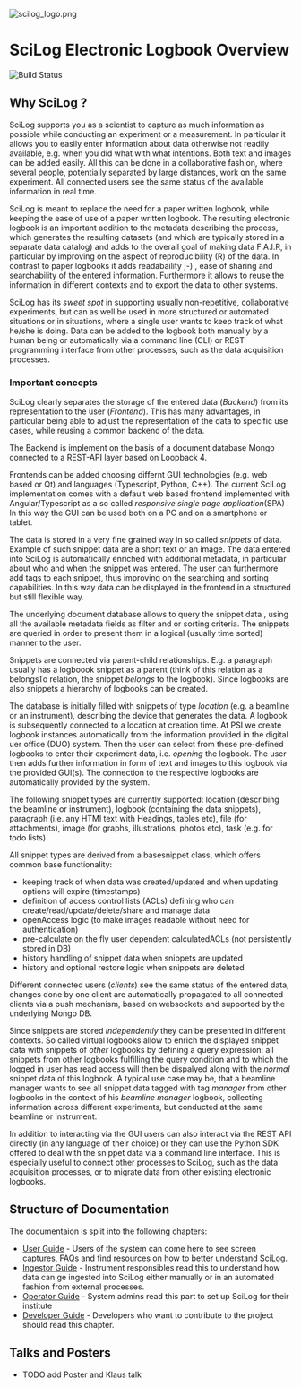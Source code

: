 ![scilog_logo.png](https://paulscherrerinstitute.github.io/scilog/scilog_logo.png)

# SciLog Electronic Logbook Overview
![Build Status](https://github.com/paulscherrerinstitute/scilog/actions/workflows/deploy-docu.yaml/badge.svg)

## Why SciLog ?

SciLog supports you as a scientist to capture as much information as possible while conducting an experiment or a measurement. In particular it allows you to easily enter information about data otherwise not readily available, e.g. when you did what with what intentions. Both text and images can be added easily. All this can be done in a collaborative fashion, where several people, potentially separated by large distances, work on the same experiment. All connected users see the same status of the available information in real time. 

SciLog is meant to replace the need for a paper written logbook, while keeping the ease of use of a paper written logbook. The resulting electronic logbook is an important addition to the metadata  describing the process, which generates the resulting datasets (and which are typically stored in a separate data catalog) and adds to the overall goal of making data F.A.I.R, in particular by improving on the aspect of reproducibility (R) of the data. In contrast to paper logbooks it adds readabaility  ;-) , ease of sharing and searchability of the entered information. Furthermore it allows to reuse the information in different contexts and to export the data to other systems.

SciLog has its *sweet spot* in supporting usually non-repetitive, collaborative experiments, but can as well be used in more structured or automated situations or in situations, where a single user wants to keep track of what he/she is doing. Data can be added to the logbook both manually by a human being or automatically via a command line (CLI) or REST programming interface from other processes, such as the data acquisition processes.


### Important concepts

SciLog clearly separates the storage of the entered data (*Backend*) from its representation to the user (*Frontend*). This has many advantages, in particular being able to adjust the representation of the data to specific use cases, while reusing a common backend of the data. 

The Backend is implement on the basis of a document database Mongo connected to a REST-API layer based on Loopback 4.

Frontends can be added choosing differnt GUI technologies (e.g. web based or Qt) and languages (Typescript, Python, C++). The current SciLog implementation comes with a default web based frontend implemented with Angular/Typescript as a so called *responsive single page application*(SPA) . In this way the GUI can be used both on a PC and on a smartphone or tablet.

The data is stored in a very fine grained way in so called *snippets* of data. Example of such snippet data are a short text or an image. The data entered into SciLog is automatically enriched with additional metadata, in particular about who and when the snippet was entered. The user can furthermore add tags to each snippet, thus improving on the searching and sorting capabilities. In this way data can be displayed in the frontend in  a structured but still flexible way. 

The underlying document database allows to query the snippet data , using all the available metadata fields as filter and or sorting criteria. The snippets are queried in order to present them in a logical (usually time sorted) manner to the user.

Snippets are connected via parent-child relationships. E.g. a  paragraph usually has a logboook snippet as a parent (think of this relation as a belongsTo relation, the snippet *belongs* to the logbook). Since logbooks are also snippets a hierarchy of logbooks can be created.

The database is initially filled with snippets of type *location* (e.g. a beamline or an instrument), describing the device that generates the data. A logbook is subsequently connected to a location at creation time. At PSI we create logbook instances automatically from the information provided in the digital uer office (DUO) system. Then the user can select from these pre-defined logbooks to enter their experiment data, i.e. *opening* the logbook. The user then adds further information in form of text and images to this logbook via the provided GUI(s). The connection to the respective logbooks are automatically provided by the system.

The following snippet types are currently supported: location (describing the beamline or instrument), logbook (containing the data snippets), paragraph (i.e. any HTMl text with Headings, tables etc), file (for attachments), image (for graphs, illustrations, photos etc), task (e.g. for todo lists)

All snippet types are derived from a basesnippet class, which offers common base functionality:
* keeping track of when data was created/updated and when updating options will expire (timestamps)
* definition of access control lists (ACLs) defining who can create/read/update/delete/share and manage data
* openAccess logic (to make images readable without need for authentication)
* pre-calculate on the fly user dependent calculatedACLs (not persistently stored in DB)
* history handling of snippet data when snippets are updated
* history and optional restore logic when snippets are deleted

Different connected users (*clients*) see the same status of the entered data, changes done
by one client are automatically propagated to all connected clients
via a push mechanism, based on websockets and supported by the underlying Mongo DB.

Since snippets are stored *independently* they can be presented in different contexts. So called virtual logbooks allow to enrich the displayed snippet data with  snippets of *other* logbooks by defining a query expression: all snippets from other logbooks fulfilling the query condition and to which the logged in user has read access will then be dispalyed along with the *normal* snippet data of this logbook. A typical use case may be, that a beamline manager wants to see all snippet data tagged with tag *manager* from other logbooks in the context of his *beamline manager* logbook, collecting information across different experiments, but conducted at the same beamline or instrument. 

In addition to interacting via the GUI users can also interact via the REST API directly (in any language of their choice) or they can use the Python SDK offered to deal with the snippet data via a command line interface. This is especially useful to connect other processes to SciLog, such as the data acquisition processes, or to migrate data from other existing electronic logbooks.

## Structure of Documentation

The documentaion is split into the following chapters:

* [User Guide](Users) - Users of the system can come here to see screen captures, FAQs and find resources on how to better understand SciLog.
* [Ingestor Guide](Ingestor) - Instrument responsibles read this to understand how data can ge ingested into SciLog either manually or in an automated fashion from external processes.
* [Operator Guide](Operator) - System admins read this part to set up SciLog for their institute
* [Developer Guide](Development) - Developers who want to contribute to the project should read this chapter.

## Talks and Posters

* TODO add Poster and Klaus talk
